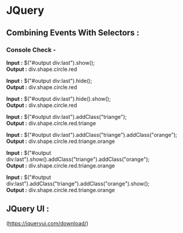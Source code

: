 # JQuery

## Combining Events With Selectors :

### Console Check - 

**Input :** $("#output div:last").show(); <br/>
**Output :** div.shape.circle.red

**Input :** $("#output div:last").hide(); <br/>
**Output :** div.shape.circle.red

**Input :** $("#output div:last").hide().show(); <br/>
**Output :** div.shape.circle.red

**Input :** $("#output div:last").addClass("triange"); <br/>
**Output :** div.shape.circle.red.triange

**Input :** $("#output div:last").addClass("triange").addClass("orange"); <br/>
**Output :** div.shape.circle.red.triange.orange

**Input :** $("#output div:last").show().addClass("triange").addClass("orange"); <br/>
**Output :** div.shape.circle.red.triange.orange

**Input :** $("#output div:last").addClass("triange").addClass("orange").show(); <br/>
**Output :** div.shape.circle.red.triange.orange


## JQuery UI :
(https://jqueryui.com/download/)
